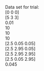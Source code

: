 Data set for trial:\
[0 0 0]\
[5 3 3]\
0.01\
10\
10\
10\
[2.5 0.05 0.05]\
[2.5 2.95 0.05]\
[2.5 2.95 2.95]\
[2.5 0.05 2.95]\
0.045
